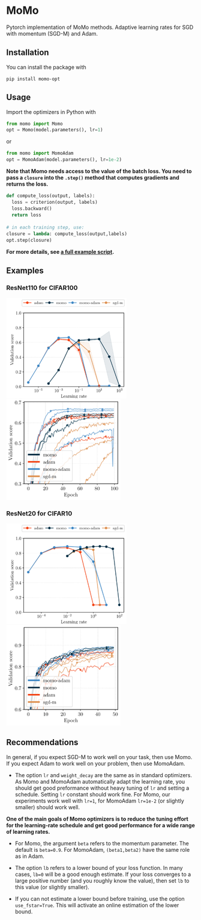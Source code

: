 # MoMo
Pytorch implementation of MoMo methods. Adaptive learning rates for SGD with momentum (SGD-M) and Adam. 

## Installation

You can install the package with

```
pip install momo-opt
```

## Usage

Import the optimizers in Python with

``` python
from momo import Momo
opt = Momo(model.parameters(), lr=1)
```
or

``` python
from momo import MomoAdam
opt = MomoAdam(model.parameters(), lr=1e-2)
```

**Note that Momo needs access to the value of the batch loss. You need to pass a ``closure`` into the ``.step()`` method that computes gradients and returns the loss.** 

``` python
def compute_loss(output, labels):
  loss = criterion(output, labels)
  loss.backward()
  return loss

# in each training step, use:
closure = lambda: compute_loss(output,labels)
opt.step(closure)
```
**For more details, see [a full example script](example.py).**




## Examples

### ResNet110 for CIFAR100

<p float="left">
    <img src="png/cifar100_resnet110.png" width="320" />
    <img src="png/cifar100_resnet110_training.png" width="305" />
</p>

### ResNet20 for CIFAR10


<p float="left">
    <img src="png/cifar10_resnet20.png" width="320" />
    <img src="png/cifar10_resnet20_training.png" width="305" />
</p>


## Recommendations

In general, if you expect SGD-M to work well on your task, then use Momo. If you expect Adam to work well on your problem, then use MomoAdam.

* The option `lr` and `weight_decay` are the same as in standard optimizers. As Momo and MomoAdam automatically adapt the learning rate, you should get good preformance without heavy tuning of `lr` and setting a schedule. Setting `lr` constant should work fine. For Momo, our experiments work well with `lr=1`, for MomoAdam `lr=1e-2` (or slightly smaller) should work well.

**One of the main goals of Momo optimizers is to reduce the tuning effort for the learning-rate schedule and get good performance for a wide range of learning rates.**

* For Momo, the argument `beta` refers to the momentum parameter. The default is `beta=0.9`. For MomoAdam, `(beta1,beta2)` have the same role as in Adam.

* The option `lb` refers to a lower bound of your loss function. In many cases, `lb=0` will be a good enough estimate. If your loss converges to a large positive number (and you roughly know the value), then set `lb` to this value (or slightly smaller). 

* If you can not estimate a lower bound before training, use the option `use_fstar=True`. This will activate an online estimation of the lower bound.


